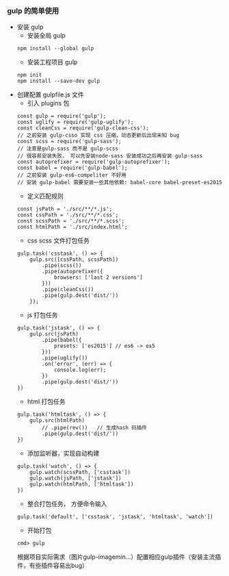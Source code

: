 ### gulp 的简单使用
- 安装 gulp
    - 安装全局 gulp
    ```
    npm install --global gulp
    ```
    - 安装工程项目 gulp
    ```
    npm init
    npm install --save-dev gulp
    ```
- 创建配置 gulpfile.js 文件
    - 引入 plugins 包
    ```
    const gulp = require('gulp');
    const uglify = require('gulp-uglify');
    const cleanCss = require('gulp-clean-css');
    // 之前安装 gulp-csso 实现 css 压缩，动态更新后出现未知 bug
    const scss = require('gulp-sass');
    // 注意是gulp-sass 而不是 gulp-scss
    // 很容易安装失败， 可以先安装node-sass 安装成功之后再安装 gulp-sass
    const autoprefixer = require('gulp-autoprefixer');
    const babel = require('gulp-babel');
    // 之前安装 gulp-es6-compeliter 不好用
    // 安装 gulp-babel 需要安装一些其他依赖: babel-core babel-preset-es2015
    ```
    - 定义匹配规则
    ```
    const jsPath = './src/**/*.js';
    const cssPath = './src/**/*.css';
    const scssPath = './src/**/*.scss';
    const htmlPath = './src/index.html';
    ```
    - css scss 文件打包任务
    ```
    gulp.task('csstask', () => {
        gulp.src([cssPath, scssPath])
            .pipe(scss())
            .pipe(autoprefixer({
                browsers: ['last 2 versions']
            }))
            .pipe(cleanCss())
            .pipe(gulp.dest('dist/'))
        });
    ```
    - js 打包任务
    ```
    gulp.task('jstask', () => {
        gulp.src(jsPath)
            .pipe(babel({
                presets: ['es2015'] // es6 -> es5
            }))
            .pipe(uglify())
            .on('error', (err) => {
                console.log(err);
            })
            .pipe(gulp.dest('dist/'))
    })
    ```
    - html 打包任务
    ```
    gulp.task('htmltask', () => {
        gulp.src(htmlPath)
            // .pipe(rev())   // 生成hash 码插件
            .pipe(gulp.dest('dist/'))
    })
    ```
    - 添加监听器，实现自动构建
    ```
    gulp.task('watch', () => {
        gulp.watch(scssPath, ['csstask'])
        gulp.watch(jsPath, ['jstask'])
        gulp.watch(htmlPath, ['htmltask'])
    })
    ```
    - 整合打包任务， 方便命令输入
    ```
    gulp.task('default', ['csstask', 'jstask', 'htmltask', 'watch'])
    ```
    - 开始打包
    ```
    cmd> gulp
    ```
    根据项目实际需求（图片gulp-imagemin...）配置相应gulp插件（安装主流插件，有些插件容易出bug）
